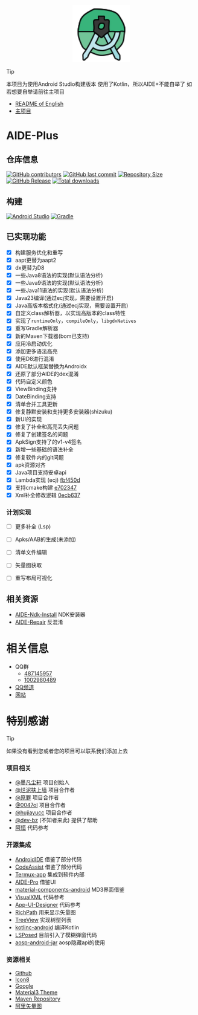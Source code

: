 <p align="center">
  <img src=".idea/icon.svg" style="width: 30%;" />
</p>

> [!TIP]
> 本项目为使用Android Studio构建版本
> 使用了Kotlin，所以AIDE+不能自举了
> 如若想要自举请前往主项目


- [README of English](README.md)
- [主项目](https://github.com/AndroidIDE-CN/AIDE-Plus)

# AIDE-Plus

## 仓库信息
[![GitHub contributors](https://img.shields.io/github/contributors/neu233/AIDE-Plus)](https://github.com/neu233/AIDE-Plus/graphs/contributors)
[![GitHub last commit](https://img.shields.io/github/last-commit/neu233/AIDE-Plus)](https://github.com/neu233/AIDE-Plus/commits/)
[![Repository Size](https://img.shields.io/github/repo-size/neu233/AIDE-Plus)](https://github.com/neu233/AIDE-Plus)
[![GitHub Release](https://img.shields.io/github/v/release/neu233/AIDE-Plus)](https://github.com/neu233/AIDE-Plus/releases)
[![Total downloads](https://img.shields.io/github/downloads/neu233/AIDE-Plus/total)](https://github.com/neu233/AIDE-Plus/releases)

## 构建
[![Android Studio](https://img.shields.io/badge/Android_Studio-2024.3.1-red?style=for-the-badge&logo=AndroidStudio)](https://developer.android.com/studio)
[![Gradle](https://img.shields.io/badge/Gradle_Version-8.11.1-red?style=for-the-badge&logo=Gradle)](https://developer.android.com/studio)



## 已实现功能
- [x] 构建服务优化和重写
- [x] aapt更替为aapt2
- [x] dx更替为D8
- [x] 一些Java8语法的实现(默认语法分析)
- [x] 一些Java9语法的实现(默认语法分析)
- [x] 一些Java11语法的实现(默认语法分析)
- [x] Java23编译(通过ecj实现，需要设置开启)
- [x] Java高版本格式化(通过ecj实现，需要设置开启)
- [x] 自定义class解析器，以实现高版本的class特性
- [x] 实现了`runtimeOnly`，`compileOnly`，`libgdxNatives`
- [x] 重写Gradle解析器
- [x] 新的Maven下载器(bom已支持)
- [x] 应用冷启动优化
- [x] 添加更多语法高亮
- [x] 使用D8进行混淆
- [x] AIDE默认框架替换为Androidx
- [x] 还原了部分AIDE的dex混淆
- [x] 代码自定义颜色
- [x] ViewBinding支持
- [x] DateBinding支持
- [x] 清单合并工具更新
- [x] 修复静默安装和支持更多安装器(shizuku)
- [x] 新UI的实现
- [x] 修复了补全和高亮丢失问题
- [x] 修复了创建签名的问题
- [x] ApkSign支持了的v1-v4签名
- [x] 新增一些基础的语法补全
- [x] 修复软件内的git问题
- [x] apk资源对齐
- [x] Java项目支持安卓api
- [x] Lambda实现 (ecj) [fbf450d](https://github.com/AndroidIDE-CN/AIDE-Plus/commit/fbf450dba15ccaf51a7a6dd77db300d50551e98b)
- [x] 支持cmake构建 [e702347](https://github.com/AndroidIDE-CN/AIDE-Plus/commit/e702347df0c10b718df5aeb4798402802334e310)
- [x] Xml补全修改逻辑 [0ecb637](https://github.com/neu233/AIDE-Plus/commit/0ecb637e6cb672723df77925e5642fd4b6016c39)

### 计划实现
- [ ] 更多补全 (Lsp)
- [ ] Apks/AAB的生成(未添加)
- [ ] 清单文件编辑
- [ ] 矢量图获取
- [ ] 重写布局可视化


## 相关资源
- [AIDE-Ndk-Install](https://github.com/ZeroAicy/AIDE-Ndk-Install) NDK安装器
- [AIDE-Repair](https://github.com/ZeroAicy/AIDE-Repair) 反混淆

# 相关信息
- QQ群
  * [487145957](https://qm.qq.com/q/W0WJq5qne2)
  * [1002980489](https://qm.qq.com/q/W0WJq5qne2) 
- [QQ频道](https://pd.qq.com/s/auq589py2)
- [网站](https://plus.androidide.cn)

# 特别感谢
> [!TIP]
> 如果没有看到您或者您的项目可以联系我们添加上去
### 项目相关
- [@墨凡尘轩](https://github.com/ZeroAicy) 项目创始人
- [@烂泥扶上墙](https://github.com/eirv) 项目合作者
- [@原罪](https://github.com/neu233) 项目合作者
- [@0047ol](https://github.com/0047ol) 项目合作者
- [@hujiayucc](https://github.com/hujiayucc) 项目合作者
- [@dev-bz](https://github.com/dev-bz) (不知者来此) 提供了帮助
- [阿恒](mqq://card/show_pslcard?src_type=internal&source=sharecard&version=1&uin=3322977037) 代码参考
### 开源集成
- [AndroidIDE](https://github.com/AndroidIDEOfficial/AndroidIDE) 借鉴了部分代码
- [CodeAssist](https://github.com/tyron12233/CodeAssist) 借鉴了部分代码
- [Termux-app](https://github.com/termux/termux-app) 集成到软件内部
- [AIDE-Pro](https://github.com/AndroidIDE-CN/) 借鉴UI
- [material-components-android](https://github.com/material-components/material-components-android) MD3界面借鉴
- [VisualXML](https://github.com/Coyamo/VisualXML) 代码参考
- [App-UI-Designer](https://github.com/timscriptov/App-UI-Designer) 代码参考
- [RichPath](https://github.com/tarek360/RichPath) 用来显示矢量图
- [TreeView](https://github.com/dingyi222666/TreeView) 实现树型列表
- [kotlinc-android](https://github.com/Cosmic-Ide/kotlinc-android) 编译Kotlin
- [LSPosed](https://github.com/LSPosed/LSPosed) 目前引入了模糊弹窗代码
- [aosp-android-jar](https://github.com/Reginer/aosp-android-jar) aosp隐藏api的使用
### 资源相关
- [Github](https://github.com/)
- [Icon8](https://igoutu.cn/)
- [Google](https://fonts.google.com/icons)
- [Material3 Theme](https://material-foundation.github.io/material-theme-builder/)
- [Maven Repository](https://mvnrepository.com/)
- [阿里矢量图](https://www.iconfont.cn/)


